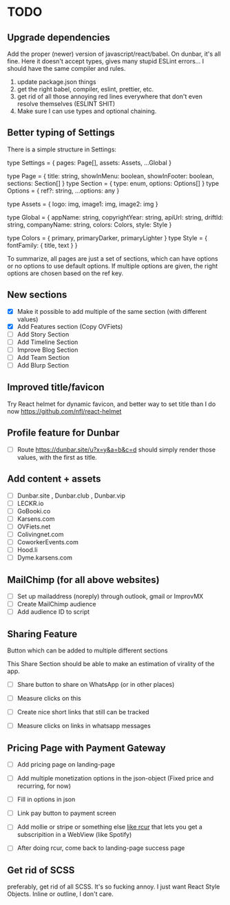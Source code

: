 # TODO

## Upgrade dependencies

 Add the proper (newer) version of javascript/react/babel. On dunbar, it's all fine. Here it doesn't accept types, gives many stupid ESLint errors... I should have the same compiler and rules.
 
  1) update package.json things
  2) get the right babel, compiler, eslint, prettier, etc.
  3) get rid of all those annoying red lines everywhere that don't even resolve themselves (ESLINT SHIT)
  4) Make sure I can use types and optional chaining.
 
## Better typing of Settings

There is a simple structure in Settings:

  type Settings = { pages: Page[], assets: Assets, ...Global }
  
  type Page = { title: string, showInMenu: boolean, showInFooter: boolean, sections: Section[] }
  type Section = { type: enum, options: Options[] }
  type Options = { ref?: string, ...options: any }
  
  type Assets = { logo: img, image1: img, image2: img }

  type Global = { appName: string, copyrightYear: string, apiUrl: string, driftId: string, companyName: string, colors: Colors, style: Style }

  type Colors = { primary, primaryDarker, primaryLighter }
  type Style = { fontFamily: { title, text } }


  To summarize, all pages are just a set of sections, which can have options or no options to use default options. If multiple options are given, the right options are chosen based on the ref key.



## New sections

- [x] Make it possible to add multiple of the same section (with different values)
- [x] Add Features section (Copy OVFiets)
- [ ] Add Story Section
- [ ] Add Timeline Section
- [ ] Improve Blog Section
- [ ] Add Team Section
- [ ] Add Blurp Section

## Improved title/favicon

Try React helmet for dynamic favicon, and better way to set title than I do now
https://github.com/nfl/react-helmet


## Profile feature for Dunbar

- [ ] Route https://dunbar.site/u?x=y&a=b&c=d should simply render those values, with the first as title.

## Add content + assets

- [ ] Dunbar.site , Dunbar.club , Dunbar.vip
- [ ] LECKR.io
- [ ] GoBooki.co
- [ ] Karsens.com
- [ ] OVFiets.net
- [ ] Colivingnet.com
- [ ] CoworkerEvents.com
- [ ] Hood.li
- [ ] Dyme.karsens.com

## MailChimp (for all above websites)

- [ ] Set up mailaddress (noreply) through outlook, gmail or ImprovMX
- [ ] Create MailChimp audience
- [ ] Add audience ID to script

## Sharing Feature

Button which can be added to multiple different sections

This Share Section should be able to make an estimation of virality of the app.

- [ ] Share button to share on WhatsApp (or in other places)
- [ ] Measure clicks on this
- [ ] Create nice short links that still can be tracked
- [ ] Measure clicks on links in whatsapp messages


## Pricing Page with Payment Gateway

- [ ] Add pricing page on landing-page
- [ ] Add multiple monetization options in the json-object (Fixed price and recurring, for now)
- [ ] Fill in options in json
- [ ] Link pay button to payment screen
- [ ] Add mollie or stripe or something else [like rcur](https://rcur.nl/) that lets you get a subscripition in a WebView (like Spotify)
- [ ] After doing rcur, come back to landing-page success page


## Get rid of SCSS

  preferably, get rid of all SCSS. It's so fucking annoy. I just want React Style Objects. Inline or outline, I don't care.